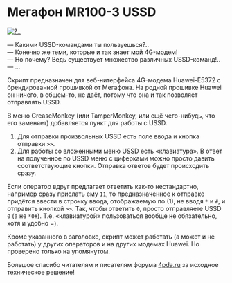 # Мегафон MR100-3 USSD

[![?..](http://ic.pics.livejournal.com/dluciv/3214902/1688/1688_600.png)](https://youtu.be/j80UUgnJ6Cw)

— Какими USSD-командами ты пользуешься?..<br/>
— Конечно же теми, которые и так знает мой 4G-модем!<br/>
— Но почему? Ведь существует множество различных USSD-команд!..<br/>
— ...

Скрипт предназначен для веб-нитерфейса 4G-модема Huawei-E5372 c брендированной прошивкой от Мегафона. На родной прошивке Huawei он ничего, в общем-то, не даёт, потому что она и так позволяет отправлять USSD.

В меню GreaseMonkey (или TamperMonkey, или ещё чего-нибудь, что его заменяет) добавляется пункт для работы с USSD.

1. Для отправки произвольных USSD есть поле ввода и кнопка отправки `>>`.
2. Для работы со вложенными меню USSD есть «клавиатура». В ответ на полученное по USSD меню с циферками можно просто давить соответствующие кнопки. Отправка ответов будет происходить сразу.

 Если оператор вдруг предлагает ответить как-то нестандартно,
например сразу прислать ему `11`, то предназначенное к отправке придётся ввести в строчку ввода,
отображаемую по (1), не вводя `*` и `#`, и отправить кнопкой `>>`. Так, чтобы ответить `0`, просто
отправляете USSD `0` (а не `*0#`). Т.е. «клавиатурой» пользоваться вообще не обязательно, хотя и удобно =).

Кроме указанного в заголовке, скрипт может работать (а может и не работать) у других операторов и на других модемах Huawei. Но проверено только на упомянутом.

Большое спасибо читателям и писателям форума [4pda.ru](http://4pda.ru/forum/index.php?showtopic=531966&st=660#entry31795772) за исходное техническое решение!
